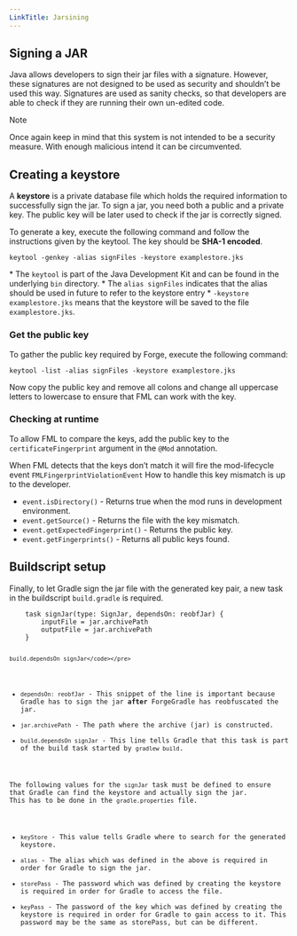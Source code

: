 ```yaml
---
LinkTitle: Jarsining
---
```


<article class="docs-entry">
<h1 id="signing-a-jar">Signing a JAR<a class="headerlink" href="#signing-a-jar" title="Permanent link"> </a></h1>
<p>Java allows developers to sign their jar files with a signature. However, these signatures are not designed 
to be used as security and shouldn&rsquo;t be used this way. Signatures are used as sanity checks, so that developers
are able to check if they are running their own un-edited code.</p>
<div class="admonition note">
<p class="admonition-title">Note</p>
<p>Once again keep in mind that this system is not intended to be a security measure. With enough malicious intend it can be circumvented.</p>
</div>
<h2 id="creating-a-keystore">Creating a keystore<a class="headerlink" href="#creating-a-keystore" title="Permanent link"> </a></h2>
<p>A <strong>keystore</strong> is a private database file which holds the required information to successfully sign the jar.
To sign a jar, you need both a public and a private key. The public key will be later used to check if the
jar is correctly signed.</p>
<p>To generate a key, execute the following command and follow the instructions given by the keytool.
The key should be <strong>SHA-1 encoded</strong>.
<pre class="highlight"><code class="language-shell">keytool -genkey -alias signFiles -keystore examplestore.jks</code></pre>
* The <code>keytool</code> is part of the Java Development Kit and can be found in the underlying <code>bin</code> directory.
* The <code>alias signFiles</code> indicates that the alias should be used in future to refer to the keystore entry
* <code>-keystore examplestore.jks</code> means that the keystore will be saved to the file <code>examplestore.jks</code>.
<h3 id="get-the-public-key">Get the public key<a class="headerlink" href="#get-the-public-key" title="Permanent link"> </a></h3>
<p>To gather the public key required by Forge, execute the following command:
<pre class="highlight"><code class="language-shell">keytool -list -alias signFiles -keystore examplestore.jks</code></pre>
Now copy the public key and remove all colons and change all uppercase letters to lowercase to ensure
that FML can work with the key.
<h3 id="checking-at-runtime">Checking at runtime<a class="headerlink" href="#checking-at-runtime" title="Permanent link"> </a></h3>
<p>To allow FML to compare the keys, add the public key to the <code>certificateFingerprint</code> argument in the <code>@Mod</code> annotation.</p>
<p>When FML detects that the keys don&rsquo;t match it will fire the mod-lifecycle event <code>FMLFingerprintViolationEvent</code> How to 
handle this key mismatch is up to the developer.</p>
<ul>
<li><code>event.isDirectory()</code> - Returns true when the mod runs in development environment.</li>
<li><code>event.getSource()</code> - Returns the file with the key mismatch.</li>
<li><code>event.getExpectedFingerprint()</code> - Returns the public key.</li>
<li><code>event.getFingerprints()</code> - Returns all public keys found.</li>
</ul>
<h2 id="buildscript-setup">Buildscript setup<a class="headerlink" href="#buildscript-setup" title="Permanent link"> </a></h2>
<p>Finally, to let Gradle sign the jar file with the generated key pair, a new task in the
buildscript <code>build.gradle</code> is required.</p>
<pre class="highlight"><code class="language-groovy">    task signJar(type: SignJar, dependsOn: reobfJar) {
        inputFile = jar.archivePath
        outputFile = jar.archivePath
    }

    build.dependsOn signJar</code></pre>

<ul>
<li><code>dependsOn: reobfJar</code> - This snippet of the line is important because Gradle has to sign the jar <strong>after</strong> ForgeGradle has reobfuscated the jar.</li>
<li><code>jar.archivePath</code> - The path where the archive (jar) is constructed.</li>
<li><code>build.dependsOn signJar</code> - This line tells Gradle that this task is part of the build task started by <code>gradlew build</code>.</li>
</ul>
<p>The following values for the <code>signJar</code> task must be defined to ensure that Gradle can find the keystore and actually sign the jar.
This has to be done in the <code>gradle.properties</code> file.</p>
<ul>
<li><code>keyStore</code> - This value tells Gradle where to search for the generated keystore.</li>
<li><code>alias</code> - The alias which was defined in the above is required in order for Gradle to sign the jar.</li>
<li><code>storePass</code> - The password which was defined by creating the keystore is required in order for Gradle to access the file.</li>
<li><code>keyPass</code> - The password of the key which was defined by creating the keystore is required in order for Gradle to gain access to it. This password may be the same as storePass, but can be different.</li>
</ul>
</article>